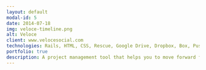 ```yaml
---
layout: default
modal-id: 5
date: 2014-07-18
img: veloce-timeline.png
alt: Veloce
client: www.velocesocial.com
technologies: Rails, HTML, CSS, Rescue, Google Drive, Dropbox, Box, Pusher
portfolio: true
description: A project management tool that helps you to move forward faster. It have amazing features like Timeline of projects, files management with various storage options, realtime UI.
---
```

